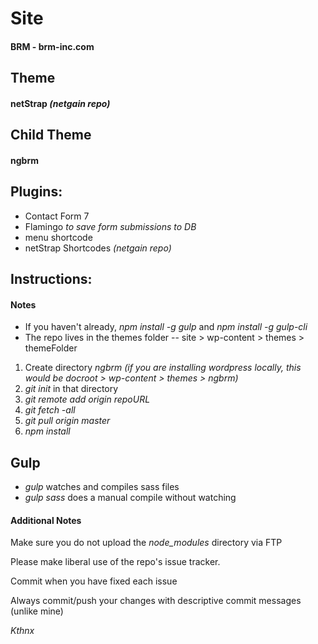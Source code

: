 # Site

#### BRM - brm-inc.com


## Theme

#### netStrap *(netgain repo)*


## Child Theme

#### ngbrm


## Plugins:

* Contact Form 7
* Flamingo *to save form submissions to DB*
* menu shortcode
* netStrap Shortcodes *(netgain repo)*


## Instructions:

#### Notes

* If you haven't already, *npm install -g gulp* and *npm install -g gulp-cli*
* The repo lives in the themes folder -- site > wp-content > themes > themeFolder

1. Create directory *ngbrm*
*(if you are installing wordpress locally, this would be docroot > wp-content > themes > ngbrm)*
2. *git init* in that directory
3. *git remote add origin repoURL*
4. *git fetch -all*
5. *git pull origin master*
6. *npm install*

## Gulp

* *gulp* watches and compiles sass files
* *gulp sass* does a manual compile without watching

#### Additional Notes

Make sure you do not upload the *node_modules* directory via FTP

Please make liberal use of the repo's issue tracker.

Commit when you have fixed each issue

Always commit/push your changes with descriptive commit messages (unlike mine)

 *Kthnx*
